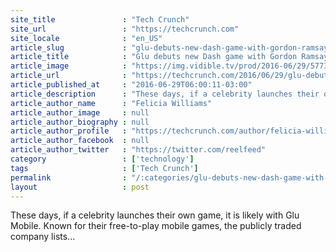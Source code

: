 ```yaml
---
site_title               : "Tech Crunch"
site_url                 : "https://techcrunch.com"
site_locale              : "en_US"
article_slug             : "glu-debuts-new-dash-game-with-gordon-ramsay"
article_title            : "Glu debuts new Dash game with Gordon Ramsay"
article_image            : "https://img.vidible.tv/prod/2016-06/29/57731f8b76a60522486f1fa7_1280x720_U_v1.jpg?w=764&h=400"
article_url              : "https://techcrunch.com/2016/06/29/glu-debuts-new-dash-game-with-gordon-ramsay/"
article_published_at     : "2016-06-29T06:00:11-03:00"
article_description      : "These days, if a celebrity launches their own game, it is likely with Glu Mobile. Known for their free-to-play mobile games, the publicly traded company lists..."
article_author_name      : "Felicia Williams"
article_author_image     : null
article_author_biography : null
article_author_profile   : "https://techcrunch.com/author/felicia-williams/"
article_author_facebook  : null
article_author_twitter   : "https://twitter.com/reelfeed"
category                 : ['technology']
tags                     : ['Tech Crunch']
permalink                : "/:categories/glu-debuts-new-dash-game-with-gordon-ramsay/"
layout                   : post
---
```


These days, if a celebrity launches their own game, it is likely with Glu Mobile. Known for their free-to-play mobile games, the publicly traded company lists...
